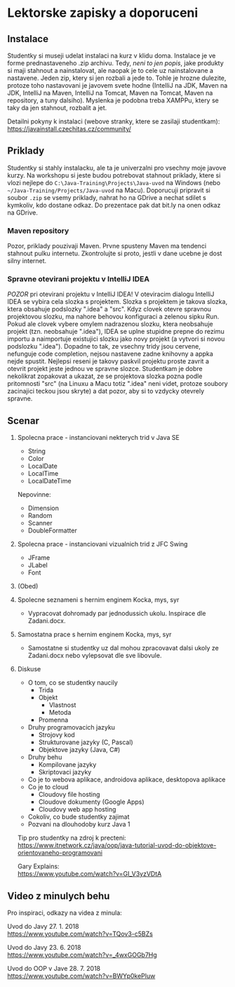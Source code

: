 Lektorske zapisky a doporuceni
==============================

Instalace
---------

Studentky si museji udelat instalaci na kurz v klidu doma. Instalace je ve forme prednastaveneho .zip archivu.
Tedy, *neni to jen popis*, jake produkty si maji stahnout a nainstalovat, ale naopak je to cele uz nainstalovane a nastavene.
Jeden zip, ktery si jen rozbali a jede to. Tohle je hrozne dulezite, protoze toho nastavovani je javovem svete hodne
(IntelliJ na JDK, Maven na JDK, IntelliJ na Maven, IntelliJ na Tomcat, Maven na Tomcat, Maven na repository, a tuny dalsiho).
Myslenka je podobna treba XAMPPu, ktery se taky da jen stahnout, rozbalit a jet.

Detailni pokyny k instalaci (webove stranky, ktere se zasilaji studentkam): <br/>
https://javainstall.czechitas.cz/community/



Priklady
--------

Studentky si stahly instalacku, ale ta je univerzalni pro vsechny moje javove kurzy.
Na workshopu si jeste budou potrebovat stahnout priklady, ktere si vlozi nejlepe do
`C:\Java-Training\Projects\Java-uvod` na Windows (nebo `~/Java-Training/Projects/Java-uvod` na Macu).
Doporucuji pripravit si soubor `.zip` se vsemy priklady, nahrat ho na GDrive a nechat sdilet s kymkoliv, kdo dostane odkaz.
Do prezentace pak dat bit.ly na onen odkaz na GDrive.


### Maven repository

Pozor, priklady pouzivaji Maven. Prvne spusteny Maven ma tendenci stahnout pulku internetu.
Zkontrolujte si proto, jestli v dane ucebne je dost silny internet.


### Spravne otevirani projektu v IntelliJ IDEA

*POZOR* pri otevirani projektu v IntelliJ IDEA! V oteviracim dialogu IntelliJ IDEA se vybira cela slozka s projektem.
Slozka s projektem je takova slozka, ktera obsahuje podslozky ".idea" a "src".
Kdyz clovek otevre spravnou projektovou slozku, ma nahore behovou konfiguraci a zelenou sipku Run.
Pokud ale clovek vybere omylem nadrazenou slozku, ktera neobsahuje projekt (tzn. neobsahuje ".idea"),
IDEA se uplne stupidne prepne do rezimu importu a naimportuje existujici slozku jako novy projekt
(a vytvori si novou podslozku ".idea"). Dopadne to tak, ze vsechny tridy jsou cervene,
nefunguje code completion, nejsou nastavene zadne knihovny a appka nejde spustit.
Nejlepsi reseni je takovy paskvil projektu proste zavrit a otevrit projekt jeste jednou ve spravne slozce.
Studentkam je dobre nekolikrat zopakovat a ukazat, ze se projektova slozka pozna podle pritomnosti "src"
(na Linuxu a Macu totiz ".idea" neni videt, protoze soubory zacinajici teckou jsou skryte)
a dat pozor, aby si to vzdycky otevrely spravne.



Scenar
------

1. Spolecna prace - instanciovani nekterych trid v Java SE
    * String
    * Color
    * LocalDate
    * LocalTime
    * LocalDateTime
    
    Nepovinne:
    * Dimension
    * Random
    * Scanner
    * DoubleFormatter

2. Spolecna prace - instanciovani vizualnich trid z JFC Swing
    * JFrame
    * JLabel
    * Font

3. (Obed)

4. Spolecne seznameni s hernim enginem Kocka, mys, syr
    * Vypracovat dohromady par jednodussich ukolu. Inspirace dle Zadani.docx.

5. Samostatna prace s hernim enginem Kocka, mys, syr
    * Samostatne si studentky uz dal mohou zpracovavat dalsi ukoly ze Zadani.docx
      nebo vylepsovat dle sve libovule.

6. Diskuse
    * O tom, co se studentky naucily
        * Trida
        * Objekt
            * Vlastnost
            * Metoda
        * Promenna
    * Druhy programovacich jazyku
        * Strojovy kod
        * Strukturovane jazyky (C, Pascal)
        * Objektove jazyky (Java, C#)
    * Druhy behu
        * Kompilovane jazyky
        * Skriptovaci jazyky
    * Co je to webova aplikace, androidova aplikace, desktopova aplikace
    * Co je to cloud
        * Cloudovy file hosting
        * Cloudove dokumenty (Google Apps)
        * Cloudovy web app hosting
    * Cokoliv, co bude studentky zajimat
    * Pozvani na dlouhodoby kurz Java 1

    Tip pro studentky na zdroj k precteni: <br/>
    https://www.itnetwork.cz/java/oop/java-tutorial-uvod-do-objektove-orientovaneho-programovani

    Gary Explains: <br/>
    https://www.youtube.com/watch?v=GI_V3yzVDtA


Video z minulych behu
---------------------

Pro inspiraci, odkazy na videa z minula:

Uvod do Javy 27. 1. 2018 <br/>
https://www.youtube.com/watch?v=TQov3-c5BZs

Uvod do Javy 23. 6. 2018 <br/>
https://www.youtube.com/watch?v=_4wxGOGb7Hg

Uvod do OOP v Jave 28. 7. 2018 <br/>
https://www.youtube.com/watch?v=BWYp0kePluw
